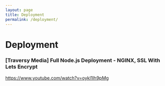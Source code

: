 ```yaml
---
layout: page
title: Deployment
permalink: /deployment/
---
```


# Deployment

### [Traversy Media] Full Node.js Deployment - NGINX, SSL With Lets Encrypt

https://www.youtube.com/watch?v=oykl1Ih9pMg